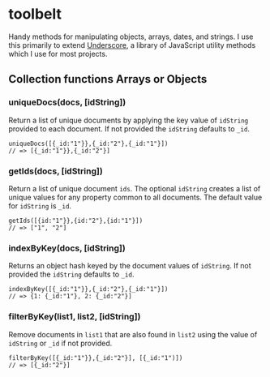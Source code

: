 # toolbelt
Handy methods for manipulating objects, arrays, dates, and strings. I use this primarily to extend [Underscore](https://underscorejs.org), a library of JavaScript utility methods which I use for most projects.

## Collection functions Arrays or Objects
### uniqueDocs(docs, [idString])
Return a list of unique documents by applying the key value of `idString` provided to each document. If not provided the `idString` defaults to `_id`.
```
uniqueDocs([{_id:"1"}},{_id:"2"},{_id:"1"}])
// => [{_id:"1"}},{_id:"2"}]
```
### getIds(docs, [idString])
Return a list of unique document `ids`. The optional `idString` creates a list of unique values for any property common to all documents. The default value for `idString` is `_id`.
```
getIds([{id:"1"}},{id:"2"},{id:"1"}])
// => ["1", "2"]
```
### indexByKey(docs, [idString])
Returns an object hash keyed by the document values of `idString`. If not provided the `idString` defaults to `_id`.
```
indexByKey([{_id:"1"}},{_id:"2"},{_id:"1"}])
// => {1: {_id:"1"}, 2: {_id:"2"}]
```
### filterByKey(list1, list2, [idString])
Remove documents in `list1` that are also found in `list2` using the value of `idString` or `_id` if not provided.
```
filterByKey([{_id:"1"}},{_id:"2"}], [{_id:"1")])
// => [{_id:"2"}]
```
